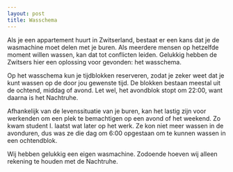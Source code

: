 ```yaml
---
layout: post
title: Wasschema
---
```


Als je een appartement huurt in Zwitserland, bestaat er een kans dat je de wasmachine moet delen met je buren. Als meerdere mensen op hetzelfde moment willen wassen, kan dat tot conflicten leiden. Gelukkig hebben de Zwitsers hier een oplossing voor gevonden: het wasschema.

Op het wasschema kun je tijdblokken reserveren, zodat je zeker weet dat je kunt wassen op de door jou gewenste tijd. De blokken bestaan meestal uit de ochtend, middag of avond. Let wel, het avondblok stopt om 22:00, want daarna is het Nachtruhe.

Afhankelijk van de levenssituatie van je buren, kan het lastig zijn voor werkenden om een plek te bemachtigen op een avond of het weekend. Zo kwam student I. laatst wat later op het werk. Ze kon niet meer wassen in de avonduren, dus was ze die dag om 6:00 opgestaan om te kunnen wassen in een ochtendblok.

Wij hebben gelukkig een eigen wasmachine. Zodoende hoeven wij alleen rekening te houden met de Nachtruhe.
